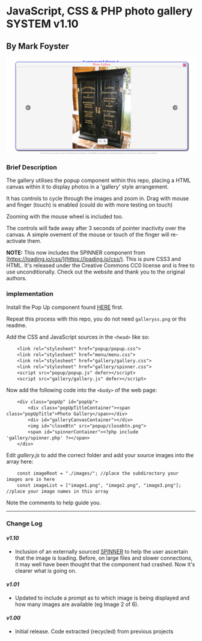 # JavaScript, CSS & PHP photo gallery SYSTEM v1.10
## By Mark Foyster

![Screen shot of gallery Window](galleryss.png)

### Brief Description

The gallery utilises the popup component within this repo, placing a HTML canvas within it to display photos in a 'gallery' style arrangement.

It has controls to cycle through the images and zoom in. Drag with mouse and finger (touch) is enabled (could do with more testing on touch)

Zooming with the mouse wheel is included too.

The controls will fade away after 3 seconds of pointer inactivity over the canvas. A simple ovement of the mouse or touch of the finger will re-activate them.

**NOTE:** This now includes the SPINNER component from [https://loading.io/css/](https://loading.io/css/). This is pure CSS3 and HTML. It's released under the Creative Commons CC0 license and is free to use unconditionally. Check out the website and thank you to the original authors.

### implementation

Install the Pop Up component found [HERE](https://github.com/mxfoyster/componentlibrary1/tree/main/popup) first.

Repeat this process with this repo, you do not need `galleryss.png` or ths readme.

Add the CSS and JavaScript sources in the `<head>` like so:

```
    <link rel="stylesheet" href="popup/popup.css">
    <link rel="stylesheet" href="menu/menu.css">
    <link rel="stylesheet" href="gallery/gallery.css">
    <link rel="stylesheet" href="gallery/spinner.css">
    <script src="popup/popup.js" defer></script>
    <script src="gallery/gallery.js" defer></script>
```

Now add the following code into the `<body>` of the web page:

```
    <div class="popUp" id="popUp">
        <div class="popUpTitleContainer"><span class="popUpTitle">Photo Gallery</span></div>
        <div id="galleryCanvasContainer"></div>
        <img id="closeBtn" src="popup/closebtn.png">
        <span id="spinnerContainer"><?php include 'gallery/spinner.php' ?></span> 
    </div>
```

Edit *gallery.js* to add the correct folder and add your source images into the array here:

```
    const imageRoot = "./images/"; //place the subdirectory your images are in here
    const imageList = ["image1.png", "image2.png", "image3.png"]; //place your image names in this array
```

Note the comments to help guide you.

---

### Change Log

#### *v1.10*

- Inclusion of an externally sourced [SPINNER](https://loading.io/css/) to help the user ascertain that the image is loading. Before, on large files and slower connections, it may well have been thought that the component had crashed. Now it's clearer what is going on.

#### *v1.01*

- Updated to include a prompt as to which image is being displayed and how many images are available (eg Image 2 of 6).

#### *v1.00* 

- Initial release. Code extracted (recycled) from previous projects